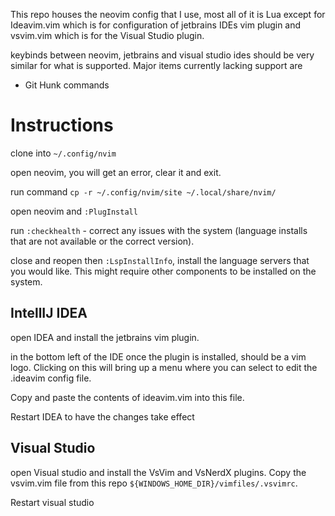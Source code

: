 This repo houses the neovim config that I use, most all of it is Lua except for Ideavim.vim which is for configuration of jetbrains IDEs vim plugin and vsvim.vim which is for the Visual Studio plugin.

keybinds between neovim, jetbrains and visual studio ides should be very similar for what is supported. Major items currently lacking support are
- Git Hunk commands

# Instructions
clone into `~/.config/nvim`

open neovim, you will get an error, clear it and exit.

run command `cp -r ~/.config/nvim/site ~/.local/share/nvim/`

open neovim and `:PlugInstall`

run `:checkhealth` - correct any issues with the system (language installs that are not available or the correct version).

close and reopen then `:LspInstallInfo`, install the language servers that you would like. This might require other components to be installed on the system.

## IntellIJ IDEA 
open IDEA and install the jetbrains vim plugin.

in the bottom left of the IDE once the plugin is installed, should be a vim logo. Clicking on this will bring up a menu where you can select to edit the .ideavim config file.

Copy and paste the contents of ideavim.vim into this file.

Restart IDEA to have the changes take effect

## Visual Studio
open Visual studio and install the VsVim and VsNerdX plugins. Copy the vsvim.vim file from this repo `${WINDOWS_HOME_DIR}/vimfiles/.vsvimrc`.

Restart visual studio

